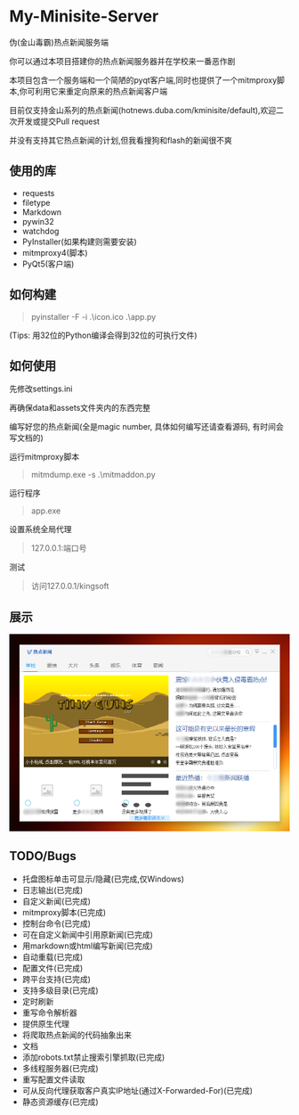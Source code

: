 # My-Minisite-Server
伪(金山毒霸)热点新闻服务端

你可以通过本项目搭建你的热点新闻服务器并在学校来一番恶作剧

本项目包含一个服务端和一个简陋的pyqt客户端,同时也提供了一个mitmproxy脚本,你可利用它来重定向原来的热点新闻客户端

目前仅支持金山系列的热点新闻(hotnews.duba.com/kminisite/default),欢迎二次开发或提交Pull request

并没有支持其它热点新闻的计划,但我看搜狗和flash的新闻很不爽

## 使用的库
- requests
- filetype
- Markdown
- pywin32
- watchdog
- PyInstaller(如果构建则需要安装)
- mitmproxy4(脚本)
- PyQt5(客户端)

## 如何构建
> pyinstaller -F -i .\icon.ico .\app.py

(Tips: 用32位的Python编译会得到32位的可执行文件)

## 如何使用
先修改settings.ini

再确保data和assets文件夹内的东西完整

编写好您的热点新闻(全是magic number, 具体如何编写还请查看源码, 有时间会写文档的)

运行mitmproxy脚本
> mitmdump.exe -s .\mitmaddon.py

运行程序
> app.exe

设置系统全局代理
> 127.0.0.1:端口号

测试
> 访问127.0.0.1/kingsoft

## 展示
![1](/docs/1.png)

## TODO/Bugs
- 托盘图标单击可显示/隐藏(已完成,仅Windows)
- 日志输出(已完成)
- 自定义新闻(已完成)
- mitmproxy脚本(已完成)
- 控制台命令(已完成)
- 可在自定义新闻中引用原新闻(已完成)
- 用markdown或html编写新闻(已完成)
- 自动重载(已完成)
- 配置文件(已完成)
- 跨平台支持(已完成)
- 支持多级目录(已完成)
- 定时刷新
- 重写命令解析器
- 提供原生代理
- 将爬取热点新闻的代码抽象出来
- 文档
- 添加robots.txt禁止搜索引擎抓取(已完成)
- 多线程服务器(已完成)
- 重写配置文件读取
- 可从反向代理获取客户真实IP地址(通过X-Forwarded-For)(已完成)
- 静态资源缓存(已完成)
